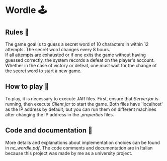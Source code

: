 # Wordle 🕹️


## Rules 📜
The game goal is to guess a secret word of 10 characters in within 12 attempts. The secret word changes every 8 hours. <br />
If all attempts are exhausted or if one exits the game without having guessed correctly, the system records a defeat on the player's account. Whether in the case of victory or defeat, one must wait for the change of the secret word to start a new game.

## How to play 🔧
To play, it is necessary to execute JAR files. First, ensure that _Server.jar_ is running, then execute _Client.jar_ to start the game. Both files have 'localhost' as the IP address by default, but you can run them on different machines after changing the IP address in the _.properties_ files.

## Code and documentation 📑
More details and explanations about implementation choices can be found in _nc_wordle.pdf_. The code comments and documentation are in Italian because this project was made by me as a university project. 
